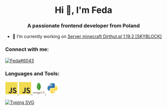 <h1 align="center">Hi 👋, I'm Feda</h1>
<h3 align="center">A passionate frontend developer from Poland</h3>

- 🔭 I’m currently working on [Server minecraft Dirthut.pl 1.19.2 [SKYBLOCK]](https://dirthut.pl)

<h3 align="left">Connect with me:</h3>
<p align="left">
<a href="https://discord.gg/Feda#6043" target="blank"><img align="center" src="https://raw.githubusercontent.com/rahuldkjain/github-profile-readme-generator/master/src/images/icons/Social/discord.svg" alt="Feda#6043" height="30" width="40" /></a>
</p>

<h3 align="left">Languages and Tools:</h3>
<p align="left"> <a href="https://www.java.com" target="_blank" rel="noreferrer"> <img src="https://raw.githubusercontent.com/devicons/devicon/master/icons/javascript/javascript-original.svg" alt="java" width="40" height="40"/> </a> <a href="https://developer.mozilla.org/en-US/docs/Web/JavaScript" target="_blank" rel="noreferrer"> <img src="https://raw.githubusercontent.com/devicons/devicon/master/icons/javascript/javascript-original.svg" alt="javascript" width="40" height="40"/> </a> <a href="https://www.mongodb.com/" target="_blank" rel="noreferrer"> <img src="https://raw.githubusercontent.com/devicons/devicon/master/icons/mongodb/mongodb-original-wordmark.svg" alt="mongodb" width="40" height="40"/> </a> <a href="https://www.python.org" target="_blank" rel="noreferrer"> <img src="https://raw.githubusercontent.com/devicons/devicon/master/icons/python/python-original.svg" alt="python" width="40" height="40"/> </a> </p>
<a href="https://dirthut.pl"><img src="https://readme-typing-svg.demolab.com?font=Fira+Code&pause=1000&width=435&lines=%7B+PL+%7D+https%3A%2F%2Fdirthut.pl" alt="Typing SVG" /></a>
